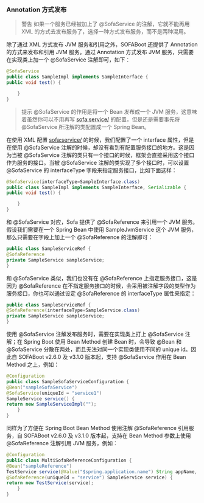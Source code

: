 ### Annotation 方式发布

> 警告 
> 如果一个服务已经被加上了 @SofaService 的注解，它就不能再用 XML 的方式去发布服务了，选择一种方式发布服务，而不是两种混用。

除了通过 XML 方式发布 JVM 服务和引用之外，SOFABoot 还提供了 Annotation 的方式来发布和引用 JVM 服务。通过 Annotation 方式发布 JVM 服务，只需要在实现类上加一个 @SofaService 注解即可，如下：
```java
@SofaService
public class SampleImpl implements SampleInterface {
public void test() {

    }
}
```

> 提示
> @SofaService 的作用是将一个 Bean 发布成一个 JVM 服务，这意味着虽然你可以不用再写 <sofa:service/> 的配置，但是还是需要事先将 @SofaService 所注解的类配置成一个 Spring Bean。

在使用 XML 配置 <sofa:service/> 的时候，我们配置了一个 interface 属性，但是在使用 @SofaService 注解的时候，却没有看到有配置服务接口的地方。这是因为当被 @SofaService 注解的类只有一个接口的时候，框架会直接采用这个接口作为服务的接口。当被 @SofaService 注解的类实现了多个接口时，可以设置 @SofaService 的 interfaceType 字段来指定服务接口，比如下面这样：
```java
@SofaService(interfaceType=SampleInterface.class)
public class SampleImpl implements SampleInterface, Serializable {
public void test() {

    }
}
```
和 @SofaService 对应，Sofa 提供了 @SofaReference 来引用一个 JVM 服务。假设我们需要在一个 Spring Bean 中使用 SampleJvmService 这个 JVM 服务，那么只需要在字段上加上一个 @SofaReference 的注解即可：
```java
public class SampleServiceRef {
@SofaReference
private SampleService sampleService;
}
```
和 @SofaService 类似，我们也没有在 @SofaReference 上指定服务接口，这是因为 @SofaReference 在不指定服务接口的时候，会采用被注解字段的类型作为服务接口，你也可以通过设定 @SofaReference 的 interfaceType 属性来指定：
```java
public class SampleServiceRef {
@SofaReference(interfaceType=SampleService.class)
private SampleService sampleService;
}
```
使用 @SofaService 注解发布服务时，需要在实现类上打上 @SofaService 注解；在 Spring Boot 使用 Bean Method 创建 Bean 时，会导致 @Bean 和 @SofaService 分散在两处，而且无法对同一个实现类使用不同的 unique id。因此自 SOFABoot v2.6.0 及 v3.1.0 版本起，支持 @SofaService 作用在 Bean Method 之上，例如：
```java
@Configuration
public class SampleSofaServiceConfiguration {
@Bean("sampleSofaService")
@SofaService(uniqueId = "service1")
SampleService service() {
return new SampleServiceImpl("");
    }
}
```
同样为了方便在 Spring Boot Bean Method 使用注解 @SofaReference 引用服务，自 SOFABoot v2.6.0 及 v3.1.0 版本起，支持在 Bean Method 参数上使用 @SofaReference 注解引用 JVM 服务，例如：
```java
@Configuration
public class MultiSofaReferenceConfiguration {
@Bean("sampleReference")
TestService service(@Value("$spring.application.name") String appName,
@SofaReference(uniqueId = "service") SampleService service) {
return new TestService(service);
    }
}
```